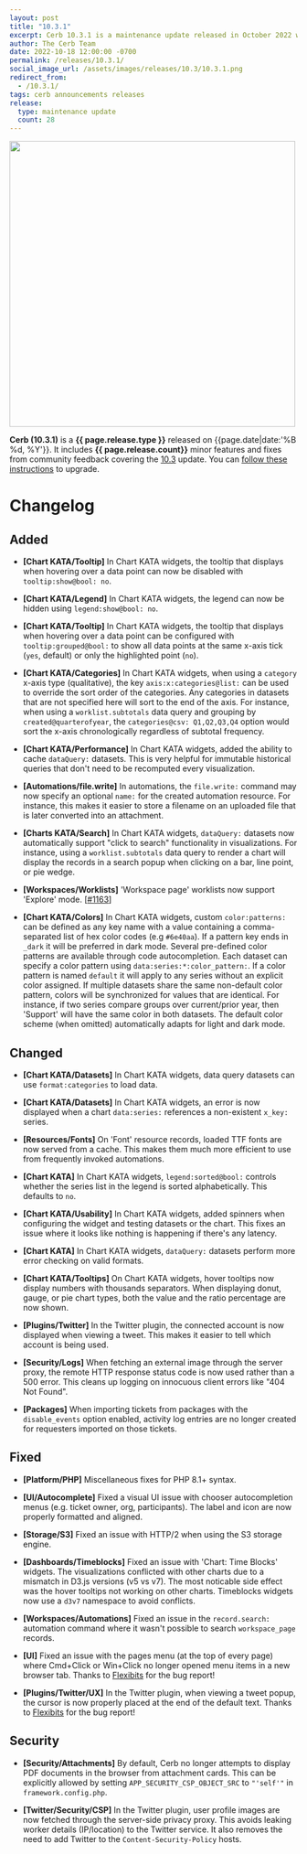 ```yaml
---
layout: post
title: "10.3.1"
excerpt: Cerb 10.3.1 is a maintenance update released in October 2022 with 28 improvements from community feedback.
author: The Cerb Team
date: 2022-10-18 12:00:00 -0700
permalink: /releases/10.3.1/
social_image_url: /assets/images/releases/10.3/10.3.1.png
redirect_from:
  - /10.3.1/
tags: cerb announcements releases
release:
  type: maintenance update
  count: 28
---
```


<div class="cerb-screenshot">
<img src="{{page.social_image_url}}" class="screenshot" width="500">
</div>

**Cerb (10.3.1)** is a **{{ page.release.type }}** released on {{page.date|date:'%B %d, %Y'}}. It includes **{{ page.release.count}}** minor features and fixes from community feedback covering the [10.3](/releases/10.3/) update.  You can [follow these instructions](/docs/upgrading/) to upgrade.

# Changelog

## Added

* **[Chart KATA/Tooltip]** In Chart KATA widgets, the tooltip that displays when hovering over a data point can now be disabled with `tooltip:show@bool: no`.

* **[Chart KATA/Legend]** In Chart KATA widgets, the legend can now be hidden using `legend:show@bool: no`.

* **[Chart KATA/Tooltip]** In Chart KATA widgets, the tooltip that displays when hovering over a data point can be configured with `tooltip:grouped@bool:` to show all data points at the same x-axis tick (`yes`, default) or only the highlighted point (`no`).

* **[Chart KATA/Categories]** In Chart KATA widgets, when using a `category` x-axis type (qualitative), the key `axis:x:categories@list:` can be used to override the sort order of the categories. Any categories in datasets that are not specified here will sort to the end of the axis. For instance, when using a `worklist.subtotals` data query and grouping by `created@quarterofyear`, the `categories@csv: Q1,Q2,Q3,Q4` option would sort the x-axis chronologically regardless of subtotal frequency.

* **[Chart KATA/Performance]** In Chart KATA widgets, added the ability to cache `dataQuery:` datasets. This is very helpful for immutable historical queries that don't need to be recomputed every visualization.

* **[Automations/file.write]** In automations, the `file.write:` command may now specify an optional `name:` for the created automation resource. For instance, this makes it easier to store a filename on an uploaded file that is later converted into an attachment.

* **[Charts KATA/Search]** In Chart KATA widgets, `dataQuery:` datasets now automatically support "click to search" functionality in visualizations. For instance, using a `worklist.subtotals` data query to render a chart will display the records in a search popup when clicking on a bar, line point, or pie wedge.

* **[Workspaces/Worklists]** 'Workspace page' worklists now support 'Explore' mode. [[#1163](https://github.com/jstanden/cerb/issues/1163)]

* **[Chart KATA/Colors]** In Chart KATA widgets, custom `color:patterns:` can be defined as any key name with a value containing a comma-separated list of hex color codes (e.g `#6e40aa`). If a pattern key ends in `_dark` it will be preferred in dark mode. Several pre-defined color patterns are available through code autocompletion. Each dataset can specify a color pattern using `data:series:*:color_pattern:`. If a color pattern is named `default` it will apply to any series without an explicit color assigned. If multiple datasets share the same non-default color pattern, colors will be synchronized for values that are identical. For instance, if two series compare groups over current/prior year, then 'Support' will have the same color in both datasets. The default color scheme (when omitted) automatically adapts for light and dark mode.

## Changed

* **[Chart KATA/Datasets]** In Chart KATA widgets, data query datasets can use `format:categories` to load data.

* **[Chart KATA/Datasets]** In Chart KATA widgets, an error is now displayed when a chart `data:series:` references a non-existent `x_key:` series.

* **[Resources/Fonts]** On 'Font' resource records, loaded TTF fonts are now served from a cache. This makes them much more efficient to use from frequently invoked automations.

* **[Chart KATA]** In Chart KATA widgets, `legend:sorted@bool:` controls whether the series list in the legend is sorted alphabetically. This defaults to `no`.

* **[Chart KATA/Usability]** In Chart KATA widgets, added spinners when configuring the widget and testing datasets or the chart. This fixes an issue where it looks like nothing is happening if there's any latency.

* **[Chart KATA]** In Chart KATA widgets, `dataQuery:` datasets perform more error checking on valid formats.

* **[Chart KATA/Tooltips]** On Chart KATA widgets, hover tooltips now display numbers with thousands separators. When displaying donut, gauge, or pie chart types, both the value and the ratio percentage are now shown.

* **[Plugins/Twitter]** In the Twitter plugin, the connected account is now displayed when viewing a tweet. This makes it easier to tell which account is being used.

* **[Security/Logs]** When fetching an external image through the server proxy, the remote HTTP response status code is now used rather than a 500 error. This cleans up logging on innocuous client errors like "404 Not Found".

* **[Packages]** When importing tickets from packages with the `disable_events` option enabled, activity log entries are no longer created for requesters imported on those tickets.

## Fixed

* **[Platform/PHP]** Miscellaneous fixes for PHP 8.1+ syntax.

* **[UI/Autocomplete]** Fixed a visual UI issue with chooser autocompletion menus (e.g. ticket owner, org, participants). The label and icon are now properly formatted and aligned.

* **[Storage/S3]** Fixed an issue with HTTP/2 when using the S3 storage engine.

* **[Dashboards/Timeblocks]** Fixed an issue with 'Chart: Time Blocks' widgets. The visualizations conflicted with other charts due to a mismatch in D3.js versions (v5 vs v7). The most noticable side effect was the hover tooltips not working on other charts. Timeblocks widgets now use a `d3v7` namespace to avoid conflicts.

* **[Workspaces/Automations]** Fixed an issue in the `record.search:` automation command where it wasn't possible to search `workspace_page` records.

* **[UI]** Fixed an issue with the pages menu (at the top of every page) where Cmd+Click or Win+Click no longer opened menu items in a new browser tab. Thanks to [Flexibits](https://flexibits.com/) for the bug report!

* **[Plugins/Twitter/UX]** In the Twitter plugin, when viewing a tweet popup, the cursor is now properly placed at the end of the default text. Thanks to [Flexibits](https://flexibits.com/) for the bug report!

## Security

* **[Security/Attachments]** By default, Cerb no longer attempts to display PDF documents in the browser from attachment cards. This can be explicitly allowed by setting `APP_SECURITY_CSP_OBJECT_SRC` to `"'self'"` in `framework.config.php`.

* **[Twitter/Security/CSP]** In the Twitter plugin, user profile images are now fetched through the server-side privacy proxy. This avoids leaking worker details (IP/location) to the Twitter service. It also removes the need to add Twitter to the `Content-Security-Policy` hosts.